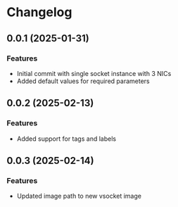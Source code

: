 # Changelog

## 0.0.1 (2025-01-31)

### Features
- Initial commit with single socket instance with 3 NICs 
- Added default values for required parameters

## 0.0.2 (2025-02-13)

### Features
- Added support for tags and labels

## 0.0.3 (2025-02-14)

### Features
- Updated image path to new vsocket image
